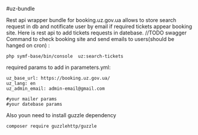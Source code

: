 #uz-bundle
 
Rest api wrapper bundle for booking.uz.gov.ua allows to store search request in db and notificate user by email if required tickets appear booking site.
Here is rest api to add tickets requests in datebase. //TODO swagger
Command to check booking site and send emails to users(should be hanged on cron) : 

    php symf-base/bin/console  uz:search-tickets

required params to add in parameters.yml:

    uz_base_url: https://booking.uz.gov.ua/
    uz_lang: en
    uz_admin_email: admin-email@gmail.com
    
    #your mailer params
    #your datebase params
    
Also youn need to install guzzle dependency
    
    composer require guzzlehttp/guzzle




    